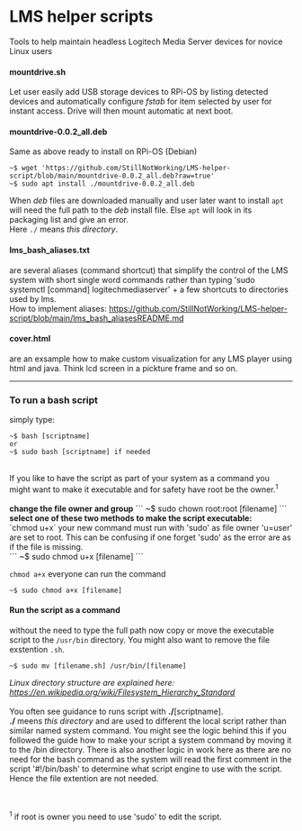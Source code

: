 # LMS helper scripts
Tools to help maintain headless Logitech Media Server devices for novice Linux users 

#### mountdrive.sh
Let user easily add USB storage devices to RPi-OS by listing detected devices and automatically configure <i>fstab</i> for item selected by user for instant access. Drive will then mount automatic at next boot.
#### mountdrive-0.0.2_all.deb
Same as above ready to install on RPi-OS (Debian)
```
~$ wget 'https://github.com/StillNotWorking/LMS-helper-script/blob/main/mountdrive-0.0.2_all.deb?raw=true'
~$ sudo apt install ./mountdrive-0.0.2_all.deb
```
When <i>deb</i> files are downloaded manually and user later want to install `apt` will need the full path to the <i>deb</i> install file. Else `apt` will look in its packaging list and give an error.
<br />Here `./` means <i>this directory</i>.
#### lms_bash_aliases.txt
are several aliases (command shortcut) that simplify the control of the LMS system with short single word commands rather than typing 'sudo systemctl [command] logitechmediaserver' + a few shortcuts to directories used by lms.<br />
How to implement aliases: https://github.com/StillNotWorking/LMS-helper-script/blob/main/lms_bash_aliasesREADME.md

#### cover.html
are an exsample how to make custom visualization for any LMS player using html and java. Think lcd screen in a pickture frame and so on.

---------------------------------------------------------------

### To run a bash script 
simply type: 
```
~$ bash [scriptname]
or 
~$ sudo bash [scriptname] if needed
```
<br />
If you like to have the script as part of your system as a command you might want to make it executable and for safety have root be the owner.<sup>1</sup><br />
<br />
<b>change the file owner and group</b>
```
~$ sudo chown root:root [filename]
```
<b>select one of these two methods to make the script executable:</b><br />
`chmod u+x`  your new command must run with 'sudo' as file owner 'u=user' are set to root. This can be confusing if one forget 'sudo' as the error are as if the file is missing.<br />
```
~$ sudo chmod u+x [filename]
``` 

`chmod a+x`  everyone can run the command
```
~$ sudo chmod a+x [filename]
```
#### Run the script as a command 
without the need to type the full path now copy or move the executable script to the `/usr/bin` directory. You might also want to remove the file exstention `.sh`.
```
~$ sudo mv [filename.sh] /usr/bin/[filename]
```
<i>Linux directory structure are explained here: https://en.wikipedia.org/wiki/Filesystem_Hierarchy_Standard</i>
<br />
<br />
You often see guidance to runs script with <b>./</b>[scriptname].<br />
<b>./</b> meens <i>this directory</i> and are used to different the local script rather than similar named system command. You might see the logic behind this if you followed the guide how to make your script a system command by moving it to the /bin directory.
There is also another logic in work here as there are no need for the bash command as the system will read the first comment in the script '#!/bin/bash' to determine what script engine to use with the script. Hence the file extention are not needed.

<br /><br />
<sup>1</sup> if root is owner you need to use 'sudo' to edit the script.<br />